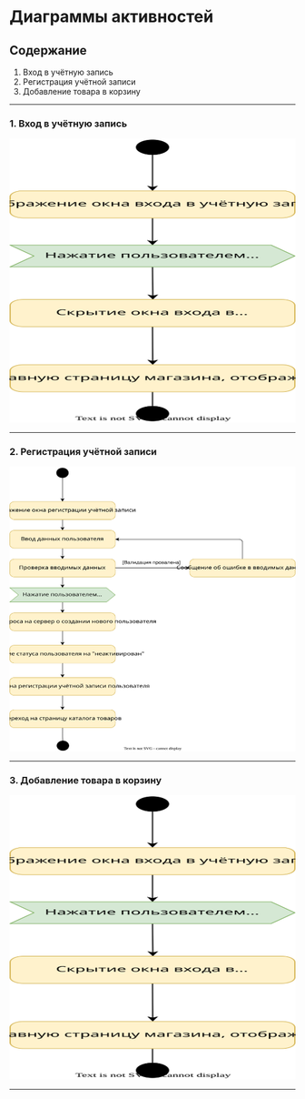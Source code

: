 # Диаграммы активностей

## Содержание

1. Вход в учётную запись
2. Регистрация учётной записи
3. Добавление товара в корзину

---

### 1. Вход в учётную запись

<img src='assets/activity_signin.svg' width='700' height='500'></img>

---

### 2. Регистрация учётной записи

<img src='assets/activity_signup.svg' width='700' height='500'></img>

---

### 3. Добавление товара в корзину

<img src='assets/activity_signin.svg' width='700' height='500'></img>

---
